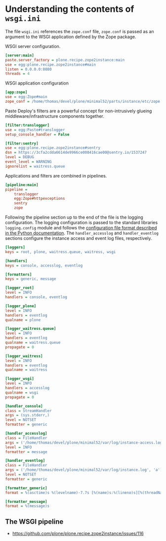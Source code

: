 # Understanding the contents of `wsgi.ini`

The file `wsgi.ini` references the `zope.conf` file, `zope.conf` is passed as an argument to the WSGI application defined by the Zope package.

WSGI server configuration.

```ini
[server:main]
paste.server_factory = plone.recipe.zope2instance:main
use = egg:plone.recipe.zope2instance#main
listen = 0.0.0.0:8080
threads = 4
```

WSGI application configuration

```ini
[app:zope]
use = egg:Zope#main
zope_conf = /home/thomas/devel/plone/minimal52/parts/instance/etc/zope.conf
```

Paste Deploy's filters are a powerful concept for non-intrusively glueing middleware/infrastructure components together.

```ini
[filter:translogger]
use = egg:Paste#translogger
setup_console_handler = False

[filter:sentry]
use = egg:plone.recipe.zope2instance#sentry
dsn = https://3cfa2cdda6614de9966ce008416cae00@sentry.io/1537247
level = DEBUG
event_level = WARNING
ignorelist = waitress.queue
```

Applications and filters are combined in pipelines.

```ini
[pipeline:main]
pipeline =
    translogger
    egg:Zope#httpexceptions
    sentry
    zope
```

Following the pipeline section up to the end of the file is the logging configuration.
The logging configuration is passed to the standard libraries `logging.config` module and follows the [configuration file format described in the Python documentation](https://docs.python.org/3/library/logging.config.html#configuration-file-format).
The `handler_accesslog` and `handler_eventlog` sections configure the instance access and event log files, respectively.

```ini
[loggers]
keys = root, plone, waitress.queue, waitress, wsgi

[handlers]
keys = console, accesslog, eventlog

[formatters]
keys = generic, message

[logger_root]
level = INFO
handlers = console, eventlog

[logger_plone]
level = INFO
handlers = eventlog
qualname = plone

[logger_waitress.queue]
level = INFO
handlers = eventlog
qualname = waitress.queue
propagate = 0

[logger_waitress]
level = INFO
handlers = eventlog
qualname = waitress

[logger_wsgi]
level = INFO
handlers = accesslog
qualname = wsgi
propagate = 0

[handler_console]
class = StreamHandler
args = (sys.stderr,)
level = NOTSET
formatter = generic

[handler_accesslog]
class = FileHandler
args = ('/home/thomas/devel/plone/minimal52/var/log/instance-access.log','a')
level = INFO
formatter = message

[handler_eventlog]
class = FileHandler
args = ('/home/thomas/devel/plone/minimal52/var/log/instance.log', 'a')
level = NOTSET
formatter = generic

[formatter_generic]
format = %(asctime)s %(levelname)-7.7s [%(name)s:%(lineno)s][%(threadName)s] %(message)s

[formatter_message]
format = %(message)s
```

## The WSGI pipeline

- <https://github.com/plone/plone.recipe.zope2instance/issues/116>
